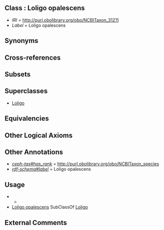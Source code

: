 
## Class : Loligo opalescens

 * *IRI* = http://purl.obolibrary.org/obo/NCBITaxon_31211
 * *Label* = Loligo opalescens

## Synonyms


## Cross-references


## Subsets


## Superclasses

 * [Loligo](../../NCBITaxon/16/NCBITaxon_6616.md)

## Equivalencies


## Other Logical Axioms


## Other Annotations

 * *[ceph-tax#has_rank](../../ceph-tax#has/nk/ceph-tax#has_rank.md)* = http://purl.obolibrary.org/obo/NCBITaxon_species
 * *[rdf-schema#label](../../el/rdf-schema#label.md)* = Loligo opalescens

## Usage

 * -
 * [Loligo opalescens](../../NCBITaxon/11/NCBITaxon_31211.md) SubClassOf [Loligo](../../NCBITaxon/16/NCBITaxon_6616.md)

## External Comments

